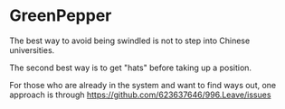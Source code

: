 # GreenPepper
The best way to avoid being swindled is not to step into Chinese universities.

The second best way is to get "hats" before taking up a position.

For those who are already in the system and want to find ways out, one approach is through https://github.com/623637646/996.Leave/issues
